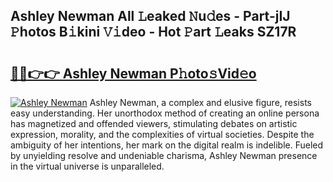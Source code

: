 ## Ashley Newman All 𝙻eaked 𝙽u𝚍es - Part-jIJ 𝙿hotos B𝚒kini 𝚅𝚒deo - Hot 𝙿art 𝙻eaks SZ17R

# <h2><a href="http://ld17fp.urlbe.top/?page=Ashley+Newman">🔗🔗👉👉 Ashley Newman P𝚑oto𝚜Vid𝚎o</a></h2>

[![Ashley Newman](https://i.imgur.com/eBuTRDB.gif)](http://ld17fp.urlbe.top/?page=Ashley+Newman)
Ashley Newman, a complex and elusive figure, resists easy understanding. Her unorthodox method of creating an online persona has magnetized and offended viewers, stimulating debates on artistic expression, morality, and the complexities of virtual societies. Despite the ambiguity of her intentions, her mark on the digital realm is indelible. Fueled by unyielding resolve and undeniable charisma, Ashley Newman presence in the virtual universe is unparalleled.
